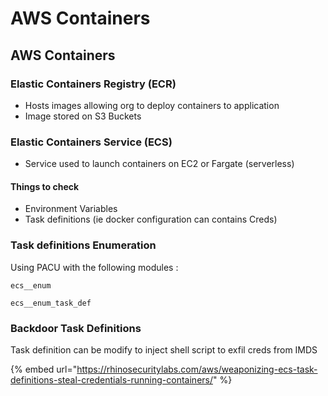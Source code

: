 # AWS Containers

## AWS Containers

### Elastic Containers Registry \(ECR\)

* Hosts images allowing org to deploy containers to application
* Image stored on S3 Buckets

### Elastic Containers Service \(ECS\)

* Service used to launch containers on EC2 or Fargate \(serverless\)

####  Things to check 

* Environment Variables
* Task definitions \(ie docker configuration can contains Creds\)

### Task definitions Enumeration

Using PACU with the following modules :

`ecs__enum`

`ecs__enum_task_def`

### Backdoor Task Definitions

Task definition can be modify to inject shell script to exfil creds from IMDS

{% embed url="https://rhinosecuritylabs.com/aws/weaponizing-ecs-task-definitions-steal-credentials-running-containers/" %}

